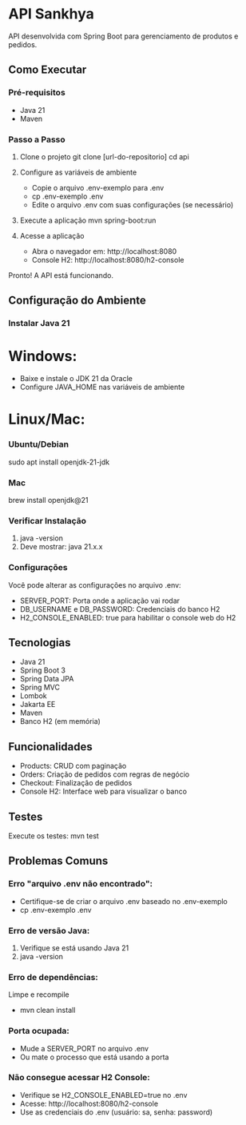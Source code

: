 # API Sankhya

API desenvolvida com Spring Boot para gerenciamento de produtos e pedidos.

## Como Executar

### Pré-requisitos
- Java 21
- Maven

### Passo a Passo

1. Clone o projeto
   git clone [url-do-repositorio]
   cd api

2. Configure as variáveis de ambiente
    - Copie o arquivo .env-exemplo para .env
    - cp .env-exemplo .env
    - Edite o arquivo .env com suas configurações (se necessário)

3. Execute a aplicação
   mvn spring-boot:run

4. Acesse a aplicação
    - Abra o navegador em: http://localhost:8080
    - Console H2: http://localhost:8080/h2-console

Pronto! A API está funcionando.

## Configuração do Ambiente

### Instalar Java 21

# Windows:
- Baixe e instale o JDK 21 da Oracle
- Configure JAVA_HOME nas variáveis de ambiente

# Linux/Mac:
### Ubuntu/Debian
sudo apt install openjdk-21-jdk

### Mac
brew install openjdk@21

### Verificar Instalação
1. java -version 
2. Deve mostrar: java 21.x.x

### Configurações
Você pode alterar as configurações no arquivo .env:
- SERVER_PORT: Porta onde a aplicação vai rodar
- DB_USERNAME e DB_PASSWORD: Credenciais do banco H2
- H2_CONSOLE_ENABLED: true para habilitar o console web do H2

## Tecnologias

- Java 21
- Spring Boot 3
- Spring Data JPA
- Spring MVC
- Lombok
- Jakarta EE
- Maven
- Banco H2 (em memória)

## Funcionalidades

- Products: CRUD com paginação
- Orders: Criação de pedidos com regras de negócio
- Checkout: Finalização de pedidos
- Console H2: Interface web para visualizar o banco

## Testes

Execute os testes:
mvn test

## Problemas Comuns

### Erro "arquivo .env não encontrado":
- Certifique-se de criar o arquivo .env baseado no .env-exemplo
- cp .env-exemplo .env

### Erro de versão Java:
1. Verifique se está usando Java 21
2. java -version

### Erro de dependências:
Limpe e recompile 
- mvn clean install

### Porta ocupada:
- Mude a SERVER_PORT no arquivo .env
- Ou mate o processo que está usando a porta

### Não consegue acessar H2 Console:
- Verifique se H2_CONSOLE_ENABLED=true no .env
- Acesse: http://localhost:8080/h2-console
- Use as credenciais do .env (usuário: sa, senha: password)
